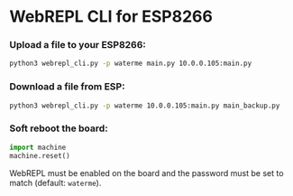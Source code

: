# WebREPL CLI for ESP8266

### Upload a file to your ESP8266:
```bash
python3 webrepl_cli.py -p waterme main.py 10.0.0.105:main.py
```

### Download a file from ESP:
```bash
python3 webrepl_cli.py -p waterme 10.0.0.105:main.py main_backup.py
```

### Soft reboot the board:
```python
import machine
machine.reset()
```

WebREPL must be enabled on the board and the password must be set to match (default: `waterme`).
